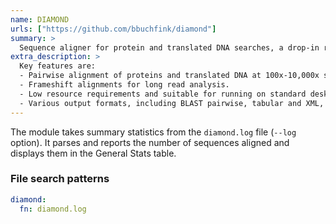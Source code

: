 ```yaml
---
name: DIAMOND
urls: ["https://github.com/bbuchfink/diamond"]
summary: >
  Sequence aligner for protein and translated DNA searches, a drop-in replacement for the NCBI BLAST
extra_description: >
  Key features are:
  - Pairwise alignment of proteins and translated DNA at 100x-10,000x speed of BLAST.
  - Frameshift alignments for long read analysis.
  - Low resource requirements and suitable for running on standard desktops or laptops.
  - Various output formats, including BLAST pairwise, tabular and XML, as well as taxonomic classification.
---
```


The module takes summary statistics from the `diamond.log` file (`--log` option). It parses and reports
the number of sequences aligned and displays them in the General Stats table.

### File search patterns

```yaml
diamond:
  fn: diamond.log
```
